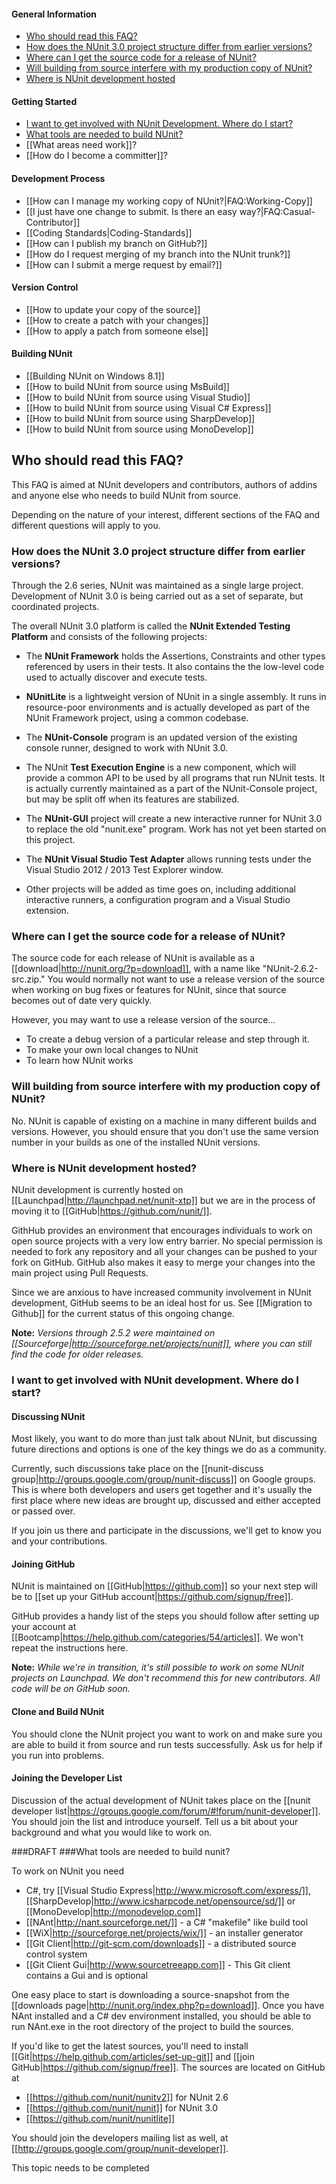 #### General Information
  * [Who should read this FAQ?](#who-should-read-this-faq)
  * [How does the NUnit 3.0 project structure differ from earlier versions?](#how-does-the-nunit-30-project-structure-differ-from-earlier-versions)
  * [Where can I get the source code for a release of NUnit?](#where-can-i-get-the-source-code-for-a-release-of-nunit)
  * [Will building from source interfere with my production copy of NUnit?](#will-building-from-source-interfere-with-my-production-copy-of-nunit)
  * [Where is NUnit development hosted](#where-is-nunit-development-hosted)

#### Getting Started

  * [I want to get involved with NUnit Development. Where do I start?](#i-want-to-get-involved-with-nunit-development-where-do-i-start)
  * [What tools are needed to build NUnit?](what-tools-are-needed-to-build-nunit)
  * [[What areas need work]]?
  * [[How do I become a committer]]?

#### Development Process

  * [[How can I manage my working copy of NUnit?|FAQ:Working-Copy]]
  * [[I just have one change to submit. Is there an easy way?|FAQ:Casual-Contributor]]
  * [[Coding Standards|Coding-Standards]]
  * [[How can I publish my branch on GitHub?]]
  * [[How do I request merging of my branch into the NUnit trunk?]]
  * [[How can I submit a merge request by email?]]

#### Version Control

  * [[How to update your copy of the source]]
  * [[How to create a patch with your changes]]
  * [[How to apply a patch from someone else]]

#### Building NUnit

  * [[Building NUnit on Windows 8.1]]
  * [[How to build NUnit from source using MsBuild]]
  * [[How to build NUnit from source using Visual Studio]]
  * [[How to build NUnit from source using Visual C# Express]]
  * [[How to build NUnit from source using SharpDevelop]]
  * [[How to build NUnit from source using MonoDevelop]]

## Who should read this FAQ?

This FAQ is aimed at NUnit developers and contributors, authors of addins and anyone else who needs to build NUnit from source.

Depending on the nature of your interest, different sections of the FAQ and different questions will apply to you.

### How does the NUnit 3.0 project structure differ from earlier versions?

Through the 2.6 series, NUnit was maintained as a single large project.
Development of NUnit 3.0 is being carried out as a set of separate, but
coordinated projects.

The overall NUnit 3.0 platform is called the **NUnit Extended Testing Platform**
and consists of the following projects:

* The **NUnit Framework** holds the Assertions, Constraints
and other types referenced by users in their tests. It also contains the
the low-level code used to actually discover and execute tests.

* **NUnitLite** is a lightweight version of NUnit in a single assembly.
It runs in resource-poor environments and is actually developed as part
of the NUnit Framework project, using a common codebase.

* The **NUnit-Console** program is an updated version of the existing console
runner, designed to work with NUnit 3.0.

* The NUnit **Test Execution Engine** is a new component, which will provide a 
common API to be used by all programs that run NUnit tests. It is actually
currently maintained as a part of the NUnit-Console project, but may be 
split off when its features are stabilized.

* The **NUnit-GUI** project will create a new interactive runner for NUnit 3.0
to replace the old "nunit.exe" program. Work has not yet been started on this project.

* The **NUnit Visual Studio Test Adapter** allows running tests under the Visual
Studio 2012 / 2013 Test Explorer window.

* Other projects will be added as time goes on, including additional interactive
runners, a configuration program and a Visual Studio extension.

### Where can I get the source code for a release of NUnit?

The source code for each release of NUnit is available as a [[download|http://nunit.org/?p=download]], with a name like "NUnit-2.6.2-src.zip." You would normally not want to use a release version of the source when working on bug fixes or features for NUnit, since that source becomes out of date very quickly.
		 
However, you may want to use a release version of the source...

  * To create a debug version of a particular release and step through it.
  * To make your own local changes to NUnit
  * To learn how NUnit works

### Will building from source interfere with my production copy of NUnit?

No. NUnit is capable of existing on a machine in many different builds and versions. However,
you should ensure that you don't use the same version number in your builds as one of the
installed NUnit versions.

### Where is NUnit development hosted?

NUnit development is currently hosted on [[Launchpad|http://launchpad.net/nunit-xtp]] but
we are in the process of moving it to [[GitHub|https://github.com/nunit/]].

GithHub provides an environment that encourages individuals to work on
open source projects with a very low entry barrier. No special permission
is needed to fork any repository and all your changes can be pushed to your fork on GitHub.
GitHub also makes it easy to merge your changes into the main project using Pull Requests.

Since we are anxious to have increased community involvement in NUnit
development, GitHub seems to be an ideal host for us.  See
[[Migration to Github]] for the current status of this ongoing change.

**Note:** *Versions through 2.5.2 were maintained on [[Sourceforge|http://sourceforge.net/projects/nunit]],
where you can still find the code for older releases.*

### I want to get involved with NUnit development. Where do I start?

#### Discussing NUnit

Most likely, you want to do more than just talk about NUnit, but
discussing future directions and options is one of the key things
we do as a community.

Currently, such discussions take place on the [[nunit-discuss group|http://groups.google.com/group/nunit-discuss]] on Google groups. This is where both developers and users get together and it's usually the first place where new ideas are brought up, discussed and either accepted or passed over.

If you join us there and participate in the discussions, we'll get to know you and your contributions.

#### Joining GitHub

NUnit is maintained on [[GitHub|https://github.com]] so your next step will be to 
[[set up your GitHub account|https://github.com/signup/free]].

GitHub provides a handy list of the steps you should follow after setting up your account
at [[Bootcamp|https://help.github.com/categories/54/articles]]. We won't repeat the instructions here.

**Note:** *While we're in transition, it's still possible to work on some NUnit projects
on Launchpad. We don't recommend this for new contributors. All code will be on GitHub soon.*

#### Clone and Build NUnit

You should clone the NUnit project you want to work on and make sure you are able to build it
from source and run tests successfully. Ask us for help if you run into problems.

#### Joining the Developer List

Discussion of the actual development of NUnit takes place on the [[nunit developer list|https://groups.google.com/forum/#!forum/nunit-developer]]. You should join the
list and introduce yourself. Tell us a bit about your background and what you would
like to work on.

###DRAFT
###What tools are needed to build nunit?

To work on NUnit you need
  * C#, try [[Visual Studio Express|http://www.microsoft.com/express/]], [[SharpDevelop|http://www.icsharpcode.net/opensource/sd/]] or [[MonoDevelop|http://monodevelop.com]]
  * [[NAnt|http://nant.sourceforge.net/]] - a C# "makefile" like build tool
  * [[WiX|http://sourceforge.net/projects/wix/]] - an installer generator
  * [[Git Client|http://git-scm.com/downloads]] - a distributed source control system
  * [[Git Client Gui|http://www.sourcetreeapp.com]] - This Git client contains a Gui and is optional

One easy place to start is downloading a source-snapshot from the [[downloads page|http://nunit.org/index.php?p=download]]. Once you have NAnt installed and a C# dev environment installed, you should be able to run NAnt.exe in the root directory of the project to build the sources. 

If you'd like to get the latest sources, you'll need to install [[Git|https://help.github.com/articles/set-up-git]] and [[join GitHub|https://github.com/signup/free]]. The sources are located on GitHub at

  * [[https://github.com/nunit/nunitv2]] for NUnit 2.6
  * [[https://github.com/nunit/nunit]] for NUnit 3.0
  * [[https://github.com/nunit/nunitlite]]

You should join the developers mailing list as well, at [[http://groups.google.com/group/nunit-developer]]. 

<note>
This topic needs to be completed
</note>